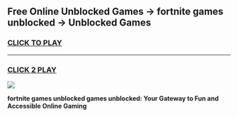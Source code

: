
## Free Online Unblocked Games → fortnite games unblocked → Unblocked Games
<h3>
<a href="https://premium.freeplayer.one?title=fortnite_games_unblocked&ref=21F">CLICK TO PLAY</a></h3>
<hr>

<h3>
<a href="https://premium.freeplayer.one?title=fortnite_games_unblocked&ref=21F">CLICK 2 PLAY</a>
  
</h3>

<a href="https://premium.freeplayer.one?title=fortnite_games_unblocked&ref=21F/"><img src="https://clearcache.store/games.png"></a>


**fortnite games unblocked games unblocked: Your Gateway to Fun and Accessible Online Gaming**
